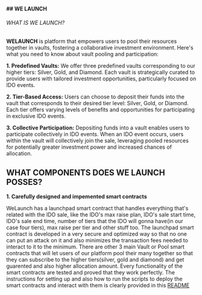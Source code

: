 **## WE LAUNCH**

###### WHAT IS WE LAUNCH?

**WELAUNCH** is platform that empowers users to pool their resources together in vaults, fostering a collaborative investment environment. Here's what you need to know about vault pooling and participation:

**1. Predefined Vaults:** We offer three predefined vaults corresponding to our higher tiers: Silver, Gold, and Diamond. Each vault is strategically curated to provide users with tailored investment opportunities, particularly focused on IDO events.

**2. Tier-Based Access:** Users can choose to deposit their funds into the vault that corresponds to their desired tier level: Silver, Gold, or Diamond. Each tier offers varying levels of benefits and opportunities for participating in exclusive IDO events.

**3. Collective Participation:** Depositing funds into a vault enables users to participate collectively in IDO events. When an IDO event occurs, users within the vault will collectively join the sale, leveraging pooled resources for potentially greater investment power and increased chances of allocation.

## WHAT COMPONENTS DOES WE LAUNCH POSSES?

**1. Carefully designed and impemented smart contracts**

WeLaunch has a launchpad smart contract that handles everything that's related with the IDO sale, like the IDO's max raise plan, IDO's sale start time, IDO's sale end time, number of tiers that the IDO will gonna have(in our case four tiers), max raise per tier and other stuff too. The launchpad smart contract is developed in a very secure and optimized way so that no one can put an attack on it and also minimizes the transaction fees needed to interact to it to the minimum. There are other 3 main Vault or Pool smart contracts that will let users of our platform pool their many together so that they can subscribe to the higher tiers(silver, gold and diamond) and get guarented and also higher allocation amount. Every functionality of the smart contracts are tested and proved that they work perfectly. The instructions for setting up and also how to run the scripts to deploy the smart contracts and interact with them is clearly provided in this [README](https://github.com/wendecoder/web3scalingHackathon/blob/main/smartContacts/README.md) 
